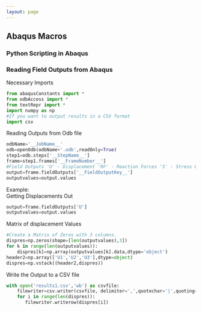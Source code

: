 ```yaml
---
layout: page
---
```

## Abaqus Macros
### Python Scripting in Abaqus
### Reading Field Outputs from Abaqus  
Necessary Imports
```python
from abaqusConstants import *
from odbAccess import *
from textRepr import *
import numpy as np
#If you want to output results in a CSV format
import csv 
```
Reading Outputs from Odb file
```python
odbName='__JobName__'
odb=openOdb(odbName+'.odb',readOnly=True)
step1=odb.steps['__StepName__']
frame=step1.frames['__FrameNumber__']
#Field Outputs 'U' - Displacement 'RF' - Reaction Forces 'S' - Stress Output etc..
output=frame.fieldOutputs['__FieldOutputKey__']
outputvalues=output.values
```
Example:  
Getting Displacements Out
```python
output=frame.fieldOutputs['U']  
outputvalues=output.values
```
Matrix of displacement Values 
```python
#Create a Matrix of Zeros with 3 columns.
dispres=np.zeros(shape=[len(outputvalues),3])
for k in range(len(outputvalues)):
    dispres[k]=np.array(outputvalues[k].data,dtype='object')
header2=np.array(['U1','U2','U3'],dtype=object)
dispres=np.vstack((header2,dispres))
```
Write the Output to a CSV file
```python
with open('results1.csv','wb') as csvfile:
    filewriter=csv.writer(csvfile, delimiter=',',quotechar='|',quoting=csv.QUOTE_MINIMAL)
    for i in range(len(dispres)):
       filewriter.writerow(dispres[i])
```

